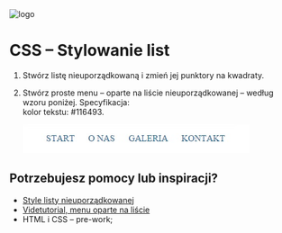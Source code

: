 <img alt="logo" src="http://coderslab.pl/svg/logo-coderslab.svg" width="400">

# CSS &ndash; Stylowanie list

1. Stwórz listę nieuporządkowaną i zmień jej punktory na kwadraty.

2. Stwórz proste menu &ndash; oparte na liście nieuporządkowanej &ndash; według wzoru poniżej. Specyfikacja:   
  kolor tekstu: #116493.

	![lista](images/lista.jpg)


## Potrzebujesz pomocy lub inspiracji?
* [Style listy nieuporządkowanej](https://developer.mozilla.org/pl/docs/Web/CSS/list-style-type)
* [Videtutorial, menu oparte na liście](https://www.youtube.com/watch?v=rDiiIhVuODQ)
* HTML i CSS &ndash; pre-work;
